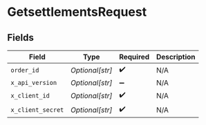 # GetsettlementsRequest


## Fields

| Field              | Type               | Required           | Description        |
| ------------------ | ------------------ | ------------------ | ------------------ |
| `order_id`         | *Optional[str]*    | :heavy_check_mark: | N/A                |
| `x_api_version`    | *Optional[str]*    | :heavy_minus_sign: | N/A                |
| `x_client_id`      | *Optional[str]*    | :heavy_check_mark: | N/A                |
| `x_client_secret`  | *Optional[str]*    | :heavy_check_mark: | N/A                |